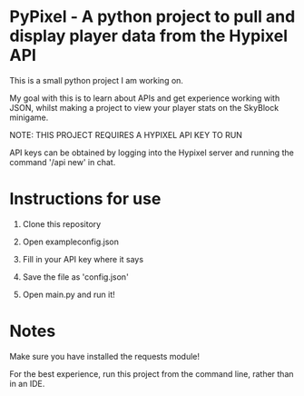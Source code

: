 # PyPixel - A python project to pull and display player data from the Hypixel API
This is a small python project I am working on.

My goal with this is to learn about APIs and get experience working with JSON, whilst making a project to view your player stats on the SkyBlock minigame.

NOTE: THIS PROJECT REQUIRES A HYPIXEL API KEY TO RUN

API keys can be obtained by logging into the Hypixel server and running the command '/api new' in chat.

# Instructions for use
1. Clone this repository

2. Open exampleconfig.json

3. Fill in your API key where it says

4. Save the file as 'config.json'

5. Open main.py and run it!

# Notes
Make sure you have installed the requests module!

For the best experience, run this project from the command line, rather than in an IDE.

